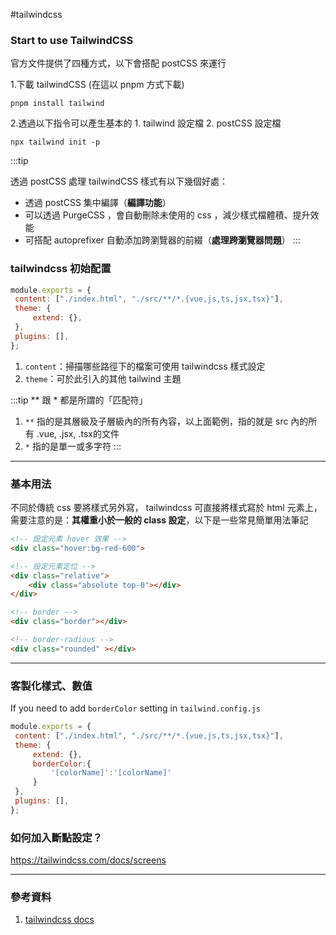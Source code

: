 #tailwindcss

### Start to use TailwindCSS

官方文件提供了四種方式，以下會搭配 postCSS 來運行

1.下載 tailwindCSS (在這以 pnpm 方式下載)
```shell
pnpm install tailwind
```

2.透過以下指令可以產生基本的 1. tailwind 設定檔 2. postCSS 設定檔

```shell
npx tailwind init -p
```

:::tip

透過 postCSS 處理 tailwindCSS 樣式有以下幾個好處：
- 透過 postCSS 集中編譯（**編譯功能**）
- 可以透過 PurgeCSS ，會自動刪除未使用的 css ，減少樣式檔體積、提升效能
- 可搭配 autoprefixer 自動添加跨瀏覽器的前綴（**處理跨瀏覽器問題**）
:::

### tailwindcss 初始配置


```js title="tailwindcss.config.js"
module.exports = {
 content: ["./index.html", "./src/**/*.{vue,js,ts,jsx,tsx}"], 
 theme: {
	 extend: {},
 },
 plugins: [],
};
```
1. `content`：掃描哪些路徑下的檔案可使用 tailwindcss 樣式設定
2. `theme`：可於此引入的其他 tailwind 主題

:::tip
** 跟 * 都是所謂的「匹配符」
1. `**` 指的是其層級及子層級內的所有內容，以上面範例，指的就是 src 內的所有 .vue, .jsx, .tsx的文件
2. `*` 指的是單一或多字符
:::




---
### 基本用法

不同於傳統 css 要將樣式另外寫， tailwindcss 可直接將樣式寫於 html 元素上，需要注意的是：**其權重小於一般的 class 設定**，以下是一些常見簡單用法筆記

```HTML
<!-- 設定元素 hover 效果 -->
<div class="hover:bg-red-600">

<!-- 設定元素定位 -->
<div class="relative">
	<div class="absolute top-0"></div>
</div>

<!-- border -->
<div class="border"></div>

<!-- border-radious -->
<div class="rounded" ></div>
```
---

### 客製化樣式、數值

If you need to add `borderColor` setting in  `tailwind.config.js`
```js
module.exports = {
 content: ["./index.html", "./src/**/*.{vue,js,ts,jsx,tsx}"], 
 theme: {
	 extend: {},
	 borderColor:{
		 '[colorName]':'[colorName]'
	 }
 },
 plugins: [],
};
```

### 如何加入斷點設定？
https://tailwindcss.com/docs/screens

---

### 參考資料

1. [tailwindcss docs](https://tailwindcss.com/docs/installation)